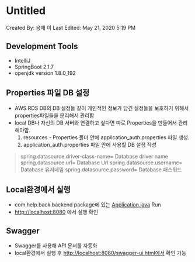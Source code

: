 # Untitled

Created By: 응재 이
Last Edited: May 21, 2020 5:19 PM

## Development Tools

- IntelliJ
- SpringBoot 2.1.7
- openjdk version 1.8.0_192

## Properties 파일 DB 설정

- AWS RDS DB의 DB 설정들 같이 개인적인 정보가 담긴 설정들을 보호하기 위해서 properties파일들을 분리해서 관리함
- local DB나 자신의 DB 서버와 연결하고 싶다면 따로 Properties을 만들어서 관리해야함.
    1. resources - Properties 폴더 안에 application_auth.properties 파일 생성.
    2. application_auth.properties 파일 안에 사용할 DB 설정 작성

> spring.datasource.driver-class-name=  Database driver name
spring.datasource.url= Database Url
spring.datasource.username= Database 유저네임
spring.datasource.password= Database 패스워드

## Local환경에서 실행

- com.help.back.backend package에 있는 [Application.java](http://application.java) Run
- [http://localhost:8080](http://localhost:8080) 에서 실행 확인

## Swagger

- Swagger를 사용해 API 문서를 자동화
- local환경에서 실행 후 [http://localhost:8080/swagger-ui.html에서](http://localhost:8080/swagger-ui.html에서) 확인 가능